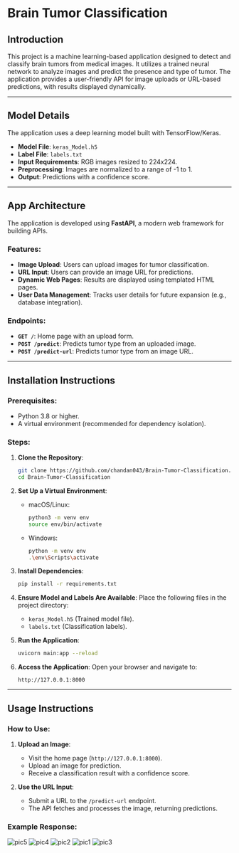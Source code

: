 # Brain Tumor Classification

## Introduction
This project is a machine learning-based application designed to detect and classify brain tumors from medical images. It utilizes a trained neural network to analyze images and predict the presence and type of tumor. The application provides a user-friendly API for image uploads or URL-based predictions, with results displayed dynamically.

---

## Model Details
The application uses a deep learning model built with TensorFlow/Keras.

- **Model File**: `keras_Model.h5`
- **Label File**: `labels.txt`
- **Input Requirements**: RGB images resized to 224x224.
- **Preprocessing**: Images are normalized to a range of -1 to 1.
- **Output**: Predictions with a confidence score.

---

## App Architecture
The application is developed using **FastAPI**, a modern web framework for building APIs.

### Features:
- **Image Upload**: Users can upload images for tumor classification.
- **URL Input**: Users can provide an image URL for predictions.
- **Dynamic Web Pages**: Results are displayed using templated HTML pages.
- **User Data Management**: Tracks user details for future expansion (e.g., database integration).

### Endpoints:
- **`GET /`**: Home page with an upload form.
- **`POST /predict`**: Predicts tumor type from an uploaded image.
- **`POST /predict-url`**: Predicts tumor type from an image URL.

---

## Installation Instructions

### Prerequisites:
- Python 3.8 or higher.
- A virtual environment (recommended for dependency isolation).

### Steps:

1. **Clone the Repository**:
    ```bash
    git clone https://github.com/chandan043/Brain-Tumor-Classification.git
    cd Brain-Tumor-Classification
    ```

2. **Set Up a Virtual Environment**:
    - macOS/Linux:
      ```bash
      python3 -m venv env
      source env/bin/activate
      ```
    - Windows:
      ```bash
      python -m venv env
      .\env\Scripts\activate
      ```

3. **Install Dependencies**:
    ```bash
    pip install -r requirements.txt
    ```

4. **Ensure Model and Labels Are Available**:
    Place the following files in the project directory:
    - `keras_Model.h5` (Trained model file).
    - `labels.txt` (Classification labels).

5. **Run the Application**:
    ```bash
    uvicorn main:app --reload
    ```

6. **Access the Application**:
    Open your browser and navigate to:
    ```
    http://127.0.0.1:8000
    ```

---

## Usage Instructions

### How to Use:
1. **Upload an Image**:
    - Visit the home page (`http://127.0.0.1:8000`).
    - Upload an image for prediction.
    - Receive a classification result with a confidence score.

2. **Use the URL Input**:
    - Submit a URL to the `/predict-url` endpoint.
    - The API fetches and processes the image, returning predictions.

### Example Response:
![pic5](https://github.com/user-attachments/assets/9fa6c964-85b2-4eeb-b73b-c8d14d7047df)
![pic4](https://github.com/user-attachments/assets/4dab04c8-1a1e-487c-9ba6-4a14b0605155)
![pic2](https://github.com/user-attachments/assets/539fe093-3553-4ea9-b248-380e73723f50)
![pic1](https://github.com/user-attachments/assets/41d15ff8-419b-4a0e-8699-7e0d0457065f)
![pic3](https://github.com/user-attachments/assets/85a5d8ac-c97c-4d10-8c81-e7a5a2130b1b)

